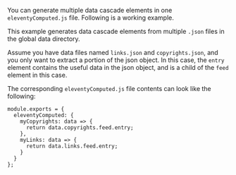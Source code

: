 You can generate multiple data cascade elements in one `eleventyComputed.js` file.  Following is a working example.

This example generates data cascade elements from multiple `.json` files in the global data directory.

Assume you have data files named `links.json` and `copyrights.json`, and you only want to extract a portion of the json object.  In this case, the `entry` element contains the useful data in the json object, and is a child of the `feed` element in this case.

The corresponding `eleventyComputed.js` file contents can look like the following:

```
module.exports = {
  eleventyComputed: {
    myCopyrights: data => {
      return data.copyrights.feed.entry;
    },
    myLinks: data => {
      return data.links.feed.entry;
    }
  }
};
```

